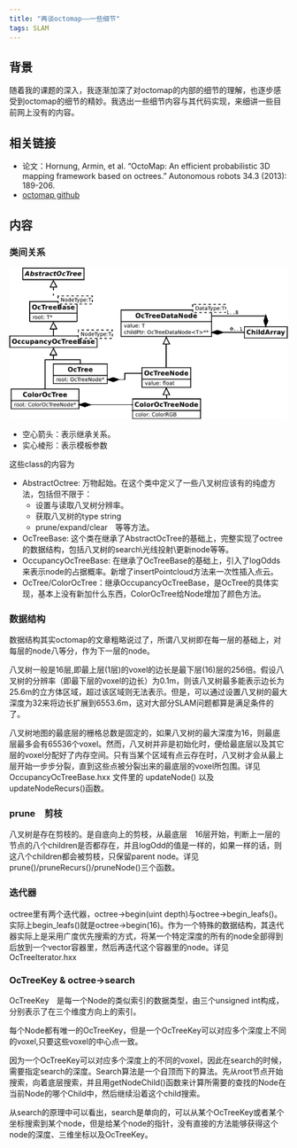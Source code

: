 ```yaml
---
title: "再谈octomap——一些细节"
tags: SLAM
---
```


## 背景

随着我的课题的深入，我逐渐加深了对octomap的内部的细节的理解，也逐步感受到octomap的细节的精妙。我选出一些细节内容与其代码实现，来细讲一些目前网上没有的内容。

<!--more-->

## 相关链接

- 论文：Hornung, Armin, et al. “OctoMap: An efficient probabilistic 3D mapping framework based on octrees.” Autonomous robots 34.3 (2013): 189-206.
- [octomap github](https://github.com/OctoMap/octomap)

## 内容

### 类间关系

![](../pics/octomap_revisit/uml_overview.png)

- 空心箭头：表示继承关系。
- 实心棱形：表示模板参数

这些class的内容为

- AbstractOctree: 万物起始。在这个类中定义了一些八叉树应该有的纯虚方法，包括但不限于：
  - 设置与读取八叉树分辨率。
  - 获取八叉树的type string
  - prune/expand/clear　等等方法。
- OcTreeBase: 这个类在继承了AbstractOcTree的基础上，完整实现了octree的数据结构，包括八叉树的search\光线投射\更新node等等。
- OccupancyOcTreeBase: 在继承了OcTreeBase的基础上，引入了logOdds来表示node的占据概率。新增了insertPointcloud方法来一次性插入点云。
- OcTree/ColorOcTree：继承OccupancyOcTreeBase，是OcTree的具体实现，基本上没有新加什么东西，ColorOcTree给Node增加了颜色方法。

### 数据结构

数据结构其实octomap的文章粗略说过了，所谓八叉树即在每一层的基础上，对每层的node八等分，作为下一层的node。

八叉树一般是16层,即最上层(1层)的voxel的边长是最下层(16)层的256倍。假设八叉树的分辨率（即最下层的voxel的边长）为0.1m，则该八叉树最多能表示边长为25.6m的立方体区域，超过该区域则无法表示。但是，可以通过设置八叉树的最大深度为32来将边长扩展到6553.6m，这对大部分SLAM问题都算是满足条件的了。

八叉树地图的最底层的栅格总数是固定的，如果八叉树的最大深度为16，则最底层最多会有65536个voxel。然而，八叉树并非是初始化时，便给最底层以及其它层的voxel分配好了内存空间。只有当某个区域有点云存在时，八叉树才会从最上层开始一步步分裂，直到这些点被分裂出来的最底层的voxel所包围。详见 OccupancyOcTreeBase.hxx 文件里的 updateNode() 以及 updateNodeRecurs()函数。

### prune　剪枝

八叉树是存在剪枝的。是自底向上的剪枝，从最底层　16层开始，判断上一层的节点的八个children是否都存在，并且logOdd的值是一样的，如果一样的话，则这八个children都会被剪枝，只保留parent node。详见prune()/pruneRecurs()/pruneNode()三个函数。

### 迭代器

octree里有两个迭代器，octree->begin(uint depth)与octree->begin_leafs()。实际上begin_leafs()就是octree->begin(16)。作为一个特殊的数据结构，其迭代器实际上是采用广度优先搜索的方式，将某一个特定深度的所有的node全部得到后放到一个vector容器里，然后再迭代这个容器里的node。详见OcTreeIterator.hxx

### OcTreeKey & octree->search

OcTreeKey　是每一个Node的类似索引的数据类型，由三个unsigned int构成，分别表示了在三个维度方向上的索引。

每个Node都有唯一的OcTreeKey，但是一个OcTreeKey可以对应多个深度上不同的voxel,只要这些voxel的中心点一致。

因为一个OcTreeKey可以对应多个深度上的不同的voxel，因此在search的时候，需要指定search的深度。Search算法是一个自顶而下的算法。先从root节点开始搜索，向着底层搜索，并且用getNodeChild()函数来计算所需要的查找的Node在当前Node的哪个Child中，然后继续沿着这个child搜索。

从search的原理中可以看出，search是单向的，可以从某个OcTreeKey或者某个坐标搜索到某个node，但是给某个node的指针，没有直接的方法能够获得这个node的深度、三维坐标以及OcTreeKey。